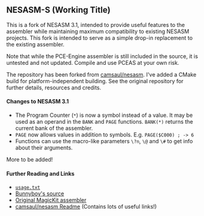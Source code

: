 ## NESASM-S (Working Title)

This is a fork of NESASM 3.1, intended to provide useful features to the assembler while maintaining maximum compatibility to existing NESASM projects. This fork is intended to serve as a simple drop-in replacement to the existing assembler.

Note that while the PCE-Engine assembler is still included in the source, it is untested and not updated. Compile and use PCEAS at your own risk.

The repository has been forked from [camsaul/nesasm](https://github.com/camsaul/nesasm). I've added a CMake build for platform-independent building. See the original repository for further details, resources and credits.

#### Changes to NESASM 3.1
* The Program Counter (`*`) is now a symbol instead of a value. It may be used as an operand in the `BANK` and `PAGE` functions. `BANK(*)` returns the current bank of the assembler.
* `PAGE` now allows values in addition to symbols. E.g. `PAGE($C000) ; -> 6`
* Functions can use the macro-like parameters `\?n`, `\@` and `\#` to get info about their arguments.

More to be added!

#### Further Reading and Links

* [`usage.txt`](https://raw.githubusercontent.com/scrimpeh/nesasm/master/usage.txt)
* [Bunnyboy's source](http://www.nespowerpak.com/nesasm/)
* [Original MagicKit assembler](http://www.magicengine.com/mkit/)
* [camsaul/nesasm Readme](https://github.com/camsaul/nesasm) (Contains lots of useful links!)
